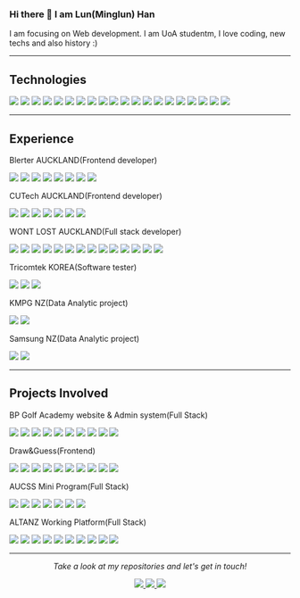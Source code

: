 ### Hi there 👋 I am Lun(Minglun) Han

<p>I am focusing on Web development. I am UoA studentm, I love coding, new techs and also history :)<p/>

---
## Technologies
 <p>
    <img src="https://img.shields.io/badge/-HTML5-E34F26?style=flat-square&logo=HTML5&logoColor=white"/>
    <img src="https://img.shields.io/badge/-CSS3-1572B6?style=flat-square&logo=CSS3&logoColor=white"/>
    <img src="https://img.shields.io/badge/-JavaScript-F7DF1E?style=flat-square&logo=JavaScript&logoColor=white"/>
    <img src="https://img.shields.io/badge/-Java-007396?style=flat-square&logo=Java&logoColor=white"/>
    <img src="https://img.shields.io/badge/-Python-3776AB?style=flat-square&logo=Python&logoColor=white"/>
    <img src="https://img.shields.io/badge/-Flask-000000?style=flat-square&logo=Flask&logoColor=white"/>
    <img src="https://img.shields.io/badge/-Jinja2-B41717?style=flat-square&logo=Jinja&logoColor=white"/>
    <img src="https://img.shields.io/badge/-Node.js-339933?style=flat-square&logo=Node.js&logoColor=white"/>
    <img src="https://img.shields.io/badge/-Github-181717?style=flat-square&logo=GitHub&logoColor=white"/>
    <img src="https://img.shields.io/badge/-Git-F44D27?style=flat-square&logo=Git&logoColor=white"/>
    <img src="https://img.shields.io/badge/-MySQL-F29111?style=flat-square&logo=MySQL&logoColor=white"/>
    <img src="https://img.shields.io/badge/-MongoDB-47A248?style=flat-square&logo=MongoDB&logoColor=white"/>
    <img src="https://img.shields.io/badge/-React-61DAFB?style=flat-square&logo=React&logoColor=white"/>
    <img src="https://img.shields.io/badge/-Visual%20Studio%20Code-23A9F2?style=flat-square&logo=Visual%20Studio%20Code&logoColor=white"/>
    <img src="https://img.shields.io/badge/-IntelliJ IDEA-000000?style=flat-square&logo=IntelliJ IDEA&logoColor=white"/>
    <img src="https://img.shields.io/badge/-PyCharm-000000?style=flat-square&logo=PyCharm&logoColor=white"/>
    <img src="https://img.shields.io/badge/-WeChat Mini Program-07C160?style=flat-square&logo=WeChat&logoColor=white"/>
    <img src="https://img.shields.io/badge/-Mac OS-000000?style=flat-square&logo=macOS&logoColor=white"/>
    <img src="https://img.shields.io/badge/-Windows-4D4D4D?style=flat-square&logo=Windows Terminal&logoColor=white"/>
    <img src="https://img.shields.io/badge/-Linux-FCC624?style=flat-square&logo=Linux&logoColor=white"/>
  </p>

---
## Experience
Blerter AUCKLAND(Frontend developer)<br/>
<p>
    <img src="https://img.shields.io/badge/-HTML5-E34F26?style=flat-square&logo=HTML5&logoColor=white"/>
    <img src="https://img.shields.io/badge/-CSS3-1572B6?style=flat-square&logo=CSS3&logoColor=white"/>
    <img src="https://img.shields.io/badge/-TypeScript-F7DF1E?style=flat-square&logo=TypeScript&logoColor=white"/>
    <img src="https://img.shields.io/badge/-Bitbucket-181717?style=flat-square&logo=Bitbucket&logoColor=white"/>
    <img src="https://img.shields.io/badge/-Lit-61DAFB?style=flat-square&logo=Lit&logoColor=white"/>
    <img src="https://img.shields.io/badge/-Vaadin-61DAFB?style=flat-square&logo=Vaadin&logoColor=white"/>
    <img src="https://img.shields.io/badge/-IntelliJ%20IDEA-23A9F2?style=flat-square&logo=IntelliJ%20IDEA&logoColor=white"/>
    <img src="https://img.shields.io/badge/-Mac OS-000000?style=flat-square&logo=macOS&logoColor=white"/>
</p>
CUTech AUCKLAND(Frontend developer)<br/>
<p>
    <img src="https://img.shields.io/badge/-HTML5-E34F26?style=flat-square&logo=HTML5&logoColor=white"/>
    <img src="https://img.shields.io/badge/-CSS3-1572B6?style=flat-square&logo=CSS3&logoColor=white"/>
    <img src="https://img.shields.io/badge/-JavaScript-F7DF1E?style=flat-square&logo=JavaScript&logoColor=white"/>
    <img src="https://img.shields.io/badge/-Github-181717?style=flat-square&logo=GitHub&logoColor=white"/>
    <img src="https://img.shields.io/badge/-React-61DAFB?style=flat-square&logo=React&logoColor=white"/>
    <img src="https://img.shields.io/badge/-Visual%20Studio%20Code-23A9F2?style=flat-square&logo=Visual%20Studio%20Code&logoColor=white"/>
    <img src="https://img.shields.io/badge/-Mac OS-000000?style=flat-square&logo=macOS&logoColor=white"/>
</p>
WONT LOST AUCKLAND(Full stack developer)<br/>
<p>
    <img src="https://img.shields.io/badge/-HTML5-E34F26?style=flat-square&logo=HTML5&logoColor=white"/>
    <img src="https://img.shields.io/badge/-CSS3-1572B6?style=flat-square&logo=CSS3&logoColor=white"/>
    <img src="https://img.shields.io/badge/-JavaScript-F7DF1E?style=flat-square&logo=JavaScript&logoColor=white"/>
    <img src="https://img.shields.io/badge/-MaterialUI-0081CB?style=flat-square&logo=Material-UI&logoColor=white"/>
    <img src="https://img.shields.io/badge/-React-61DAFB?style=flat-square&logo=React&logoColor=white"/>
    <img src="https://img.shields.io/badge/-MongoDB-47A248?style=flat-square&logo=MongoDB&logoColor=white"/>
    <img src="https://img.shields.io/badge/-Node.js-339933?style=flat-square&logo=Node.js&logoColor=white"/>
    <img src="https://img.shields.io/badge/-Python-3776AB?style=flat-square&logo=Python&logoColor=white"/>
    <img src="https://img.shields.io/badge/-Flask-000000?style=flat-square&logo=Flask&logoColor=white"/>
    <img src="https://img.shields.io/badge/-Jinja2-B41717?style=flat-square&logo=Jinja&logoColor=white"/>
    <img src="https://img.shields.io/badge/-MySQL-F29111?style=flat-square&logo=MySQL&logoColor=white"/>
    <img src="https://img.shields.io/badge/-PyCharm-000000?style=flat-square&logo=PyCharm&logoColor=white"/>
    <img src="https://img.shields.io/badge/-Github-181717?style=flat-square&logo=GitHub&logoColor=white"/>
    <img src="https://img.shields.io/badge/-Mac OS-000000?style=flat-square&logo=macOS&logoColor=white"/>
</p>
Tricomtek KOREA(Software tester)<br/>
<p>
    <img src="https://img.shields.io/badge/-Python-3776AB?style=flat-square&logo=Python&logoColor=white"/>
    <img src="https://img.shields.io/badge/-Github-181717?style=flat-square&logo=GitHub&logoColor=white"/>
    <img src="https://img.shields.io/badge/-Linux-FCC624?style=flat-square&logo=Linux&logoColor=white"/>
  </p>
KMPG NZ(Data Analytic project)<br/>
<p>
    <img src="https://img.shields.io/badge/-Microsoft Excel-217346?style=flat-square&logo=Microsoft Excel&logoColor=white"/>
    <img src="https://img.shields.io/badge/-R-276DC3?style=flat-square&logo=R&logoColor=white"/>  
</p>
Samsung NZ(Data Analytic project)<br/>
<p>
    <img src="https://img.shields.io/badge/-Microsoft Excel-217346?style=flat-square&logo=Microsoft Excel&logoColor=white"/>
    <img src="https://img.shields.io/badge/-R-276DC3?style=flat-square&logo=R&logoColor=white"/>  
</p>

---
## Projects Involved
BP Golf Academy website & Admin system(Full Stack)<br/>
<p>
    <img src="https://img.shields.io/badge/-HTML5-E34F26?style=flat-square&logo=HTML5&logoColor=white"/>
    <img src="https://img.shields.io/badge/-CSS3-1572B6?style=flat-square&logo=CSS3&logoColor=white"/>
    <img src="https://img.shields.io/badge/-JavaScript-F7DF1E?style=flat-square&logo=JavaScript&logoColor=white"/>
    <img src="https://img.shields.io/badge/-MaterialUI-0081CB?style=flat-square&logo=Material-UI&logoColor=white"/>
    <img src="https://img.shields.io/badge/-React-61DAFB?style=flat-square&logo=React&logoColor=white"/>
    <img src="https://img.shields.io/badge/-MongoDB-47A248?style=flat-square&logo=MongoDB&logoColor=white"/>
    <img src="https://img.shields.io/badge/-Node.js-339933?style=flat-square&logo=Node.js&logoColor=white"/>
    <img src="https://img.shields.io/badge/-Visual%20Studio%20Code-23A9F2?style=flat-square&logo=Visual%20Studio%20Code&logoColor=white"/>
    <img src="https://img.shields.io/badge/-Mac OS-000000?style=flat-square&logo=macOS&logoColor=white"/>
    <img src="https://img.shields.io/badge/-Github-181717?style=flat-square&logo=GitHub&logoColor=white"/>
</p>
Draw&Guess(Frontend)<br/>
<p>
    <img src="https://img.shields.io/badge/-HTML5-E34F26?style=flat-square&logo=HTML5&logoColor=white"/>
    <img src="https://img.shields.io/badge/-CSS3-1572B6?style=flat-square&logo=CSS3&logoColor=white"/>
    <img src="https://img.shields.io/badge/-JavaScript-F7DF1E?style=flat-square&logo=JavaScript&logoColor=white"/>
    <img src="https://img.shields.io/badge/-React-61DAFB?style=flat-square&logo=React&logoColor=white"/>
    <img src="https://img.shields.io/badge/-MongoDB-47A248?style=flat-square&logo=MongoDB&logoColor=white"/>
    <img src="https://img.shields.io/badge/-Node.js-339933?style=flat-square&logo=Node.js&logoColor=white"/>
    <img src="https://img.shields.io/badge/-Socket.io-010101?style=flat-square&logo=Socket.io&logoColor=white"/>
    <img src="https://img.shields.io/badge/-Visual%20Studio%20Code-23A9F2?style=flat-square&logo=Visual%20Studio%20Code&logoColor=white"/>
    <img src="https://img.shields.io/badge/-Mac OS-000000?style=flat-square&logo=macOS&logoColor=white"/>
    <img src="https://img.shields.io/badge/-Github-181717?style=flat-square&logo=GitHub&logoColor=white"/>
</p>
AUCSS Mini Program(Full Stack)<br/>
<p>
    <img src="https://img.shields.io/badge/-HTML5-E34F26?style=flat-square&logo=HTML5&logoColor=white"/>
    <img src="https://img.shields.io/badge/-CSS3-1572B6?style=flat-square&logo=CSS3&logoColor=white"/>
    <img src="https://img.shields.io/badge/-JavaScript-F7DF1E?style=flat-square&logo=JavaScript&logoColor=white"/>
    <img src="https://img.shields.io/badge/-Node.js-339933?style=flat-square&logo=Node.js&logoColor=white"/>
    <img src="https://img.shields.io/badge/-WeChat Mini Program-07C160?style=flat-square&logo=WeChat&logoColor=white"/>
     <img src="https://img.shields.io/badge/-Github-181717?style=flat-square&logo=GitHub&logoColor=white"/>
    <img src="https://img.shields.io/badge/-Mac OS-000000?style=flat-square&logo=macOS&logoColor=white"/>
 </p>
ALTANZ Working Platform(Full Stack)<br/>
<p>
    <img src="https://img.shields.io/badge/-HTML5-E34F26?style=flat-square&logo=HTML5&logoColor=white"/>
    <img src="https://img.shields.io/badge/-CSS3-1572B6?style=flat-square&logo=CSS3&logoColor=white"/>
    <img src="https://img.shields.io/badge/-JavaScript-F7DF1E?style=flat-square&logo=JavaScript&logoColor=white"/>
    <img src="https://img.shields.io/badge/-Python-3776AB?style=flat-square&logo=Python&logoColor=white"/>
    <img src="https://img.shields.io/badge/-Flask-000000?style=flat-square&logo=Flask&logoColor=white"/>
    <img src="https://img.shields.io/badge/-Jinja2-B41717?style=flat-square&logo=Jinja&logoColor=white"/>
    <img src="https://img.shields.io/badge/-MySQL-F29111?style=flat-square&logo=MySQL&logoColor=white"/>
    <img src="https://img.shields.io/badge/-PyCharm-000000?style=flat-square&logo=PyCharm&logoColor=white"/>
     <img src="https://img.shields.io/badge/-Github-181717?style=flat-square&logo=GitHub&logoColor=white"/>
    <img src="https://img.shields.io/badge/-Mac OS-000000?style=flat-square&logo=macOS&logoColor=white"/>
</p>

---
<p align="center">
  <i>Take a look at my repositories and let's get in touch!</i>
</p> 
 
<p align="center">
  <a href= "https://github.com/lunhan/">
    <img src="https://img.icons8.com/material-outlined/30/689d6a/source-code.png"/>
  </a>
  <a href= "https://www.linkedin.com/in/971302/">
    <img src="https://img.icons8.com/material-outlined/30/689d6a/linkedin.png"/>
  </a>
  <a href="https://github.com/lunhan/CV/blob/main/Minglun_HAN.pdf">
    <img src="https://img.icons8.com/material-outlined/30/689d6a/parse-from-clipboard.png"/>
  </a>
</p>

<!--
**lunhan/lunhan** is a ✨ _special_ ✨ repository because its `README.md` (this file) appears on your GitHub profile.

Here are some ideas to get you started:

- 🔭 I’m currently working on ...
- 🌱 I’m currently learning ...
- 👯 I’m looking to collaborate on ...
- 🤔 I’m looking for help with ...
- 💬 Ask me about ...
- 📫 How to reach me: ...
- 😄 Pronouns: ...
- ⚡ Fun fact: ...

https://simpleicons.org/

-->

